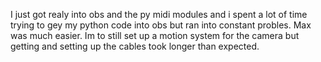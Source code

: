 I just got realy into obs and the py midi modules and i spent a lot of time trying to gey my python code into obs but ran into constant probles. Max was much easier. 
Im to still set up a motion system for the camera but getting and setting up the cables took longer than expected.
